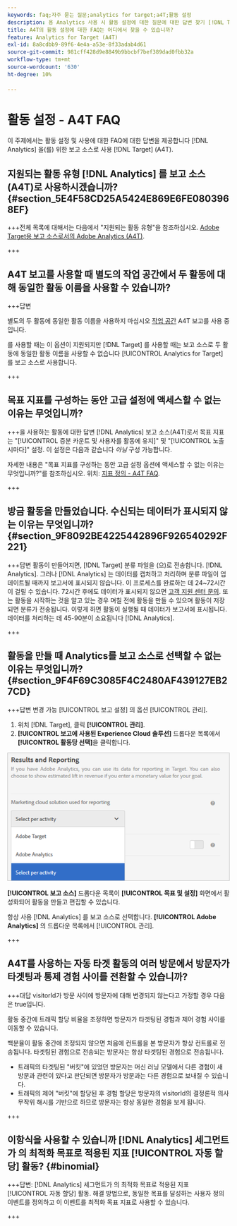 ```yaml
---
keywords: faq;자주 묻는 질문;analytics for target;a4T;활동 설정
description: 용 Analytics 사용 시 활동 설정에 대한 질문에 대한 답변 찾기 [!DNL Target] (A4T). A4T를 사용하면 용 Analytics 보고를 사용할 수 있습니다 [!DNL Target] 활동.
title: A4T의 활동 설정에 대한 FAQ는 어디에서 찾을 수 있습니까?
feature: Analytics for Target (A4T)
exl-id: 8a8cdbb9-89f6-4e4a-a53e-8f33adab4d61
source-git-commit: 981cff428d9e8849b9bbcbf7bef389dad0fbb32a
workflow-type: tm+mt
source-wordcount: '630'
ht-degree: 10%

---
```


# 활동 설정 - A4T FAQ

이 주제에서는 활동 설정 및 사용에 대한 FAQ에 대한 답변을 제공합니다 [!DNL Analytics] 을(를) 위한 보고 소스로 사용 [!DNL Target] (A4T).

## 지원되는 활동 유형 [!DNL Analytics] 를 보고 소스(A4T)로 사용하시겠습니까? {#section_5E4F58CD25A5424E869E6FE0803968EF}

+++전체 목록에 대해서는 다음에서 &quot;지원되는 활동 유형&quot;을 참조하십시오. [Adobe Target용 보고 소스로서의 Adobe Analytics (A4T)](/help/main/c-integrating-target-with-mac/a4t/a4t.md#concept_7540C8C04259434AB6EE33B09F47A1DE).

+++

## A4T 보고를 사용할 때 별도의 작업 공간에서 두 활동에 대해 동일한 활동 이름을 사용할 수 있습니까?

+++답변

별도의 두 활동에 동일한 활동 이름을 사용하지 마십시오 [작업 공간](/help/main/administrating-target/c-user-management/property-channel/property-channel.md) A4T 보고를 사용 중입니다.

를 사용할 때는 이 옵션이 지원되지만 [!DNL Target] 를 사용할 때는 보고 소스로 두 활동에 동일한 활동 이름을 사용할 수 없습니다 [!UICONTROL Analytics for Target] 를 보고 소스로 사용합니다.

+++

## 목표 지표를 구성하는 동안 고급 설정에 액세스할 수 없는 이유는 무엇입니까?

+++을 사용하는 활동에 대한 답변 [!DNL Analytics] 보고 소스(A4T)로서 목표 지표는 &quot;[!UICONTROL 증분 카운트 및 사용자를 활동에 유지]&quot; 및 &quot;[!UICONTROL 노출 시마다]&quot; 설정. 이 설정은 다음과 같습니다 *아님* 구성 가능합니다.

자세한 내용은 &quot;목표 지표를 구성하는 동안 고급 설정 옵션에 액세스할 수 없는 이유는 무엇입니까?&quot;를 참조하십시오. 위치: [지표 정의 - A4T FAQ](/help/main/c-integrating-target-with-mac/a4t/r-a4t-faq/a4t-faq-metric-definition.md).

+++

## 방금 활동을 만들었습니다. 수신되는 데이터가 표시되지 않는 이유는 무엇입니까? {#section_9F8092BE4225442896F926540292F221}


+++답변 활동이 만들어지면, [!DNL Target] 분류 파일을 (으)로 전송합니다. [!DNL Analytics]. 그러나 [!DNL Analytics] 는 데이터를 캡처하고 처리하며 분류 파일이 업데이트될 때까지 보고서에 표시되지 않습니다. 이 프로세스를 완료하는 데 24~72시간이 걸릴 수 있습니다. 72시간 후에도 데이터가 표시되지 않으면 [고객 지원 센터 문의](/help/main/cmp-resources-and-contact-information.md#reference_ACA3391A00EF467B87930A450050077C). 또는 활동을 시작하는 것을 알고 있는 경우 며칠 전에 활동을 만들 수 있으며 활동이 저장되면 분류가 전송됩니다. 이렇게 하면 활동이 실행될 때 데이터가 보고서에 표시됩니다. 데이터를 처리하는 데 45-90분이 소요됩니다 [!DNL Analytics].

+++

## 활동을 만들 때 Analytics를 보고 소스로 선택할 수 없는 이유는 무엇입니까? {#section_9F4F69C3085F4C2480AF439127EB27CD}

+++답변 변경 가능 [!UICONTROL 보고 설정] 의 옵션 [!UICONTROL 관리].

1. 위치 [!DNL Target], 클릭 **[!UICONTROL 관리]**.
1. **[!UICONTROL 보고에 사용된 Experience Cloud 솔루션]** 드롭다운 목록에서 **[!UICONTROL 활동당 선택]**&#x200B;을 클릭합니다.

![활동당 선택 이미지](assets/select-per-activity.png)

**[!UICONTROL 보고 소스]** 드롭다운 목록이 **[!UICONTROL 목표 및 설정]** 화면에서 활성화되어 활동을 만들고 편집할 수 있습니다.

항상 사용 [!DNL Analytics] 를 보고 소스로 선택합니다. **[!UICONTROL Adobe Analytics]** 의 드롭다운 목록에서 [!UICONTROL 관리].

+++

## A4T를 사용하는 자동 타겟 활동의 여러 방문에서 방문자가 타겟팅과 통제 경험 사이를 전환할 수 있습니까?

+++대답 visitorId가 방문 사이에 방문자에 대해 변경되지 않는다고 가정할 경우 다음은 true입니다.

활동 중간에 트래픽 할당 비율을 조정하면 방문자가 타겟팅된 경험과 제어 경험 사이를 이동할 수 있습니다.

백분율이 활동 중간에 조정되지 않으면 처음에 컨트롤을 본 방문자가 항상 컨트롤로 전송됩니다. 타겟팅된 경험으로 전송되는 방문자는 항상 타겟팅된 경험으로 전송됩니다.

* 트래픽의 타겟팅된 &quot;버킷&quot;에 있었던 방문자는 머신 러닝 모델에서 다른 경험이 새 방문과 관련이 있다고 판단되면 방문자가 방문과는 다른 경험으로 보내질 수 있습니다.
* 트래픽의 제어 &quot;버킷&quot;에 할당된 후 경험 할당은 방문자의 visitorId의 결정론적 의사 무작위 해시를 기반으로 하므로 방문자는 항상 동일한 경험을 보게 됩니다.

+++

## 이항식을 사용할 수 있습니까 [!DNL Analytics] 세그먼트가 의 최적화 목표로 적용된 지표 [!UICONTROL 자동 할당] 활동? {#binomial}

+++답변: [!DNL Analytics] 세그먼트가 의 최적화 목표로 적용된 지표 [!UICONTROL 자동 할당] 활동. 해결 방법으로, 동일한 목표를 달성하는 사용자 정의 이벤트를 정의하고 이 이벤트를 최적화 목표 지표로 사용할 수 있습니다.

+++